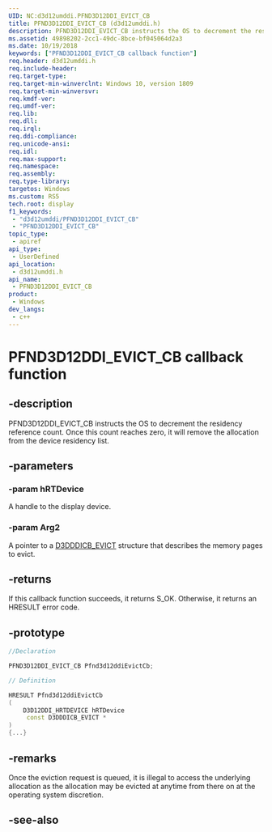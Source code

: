 ```yaml
---
UID: NC:d3d12umddi.PFND3D12DDI_EVICT_CB
title: PFND3D12DDI_EVICT_CB (d3d12umddi.h)
description: PFND3D12DDI_EVICT_CB instructs the OS to decrement the residency reference count. Once this count reaches zero, it will remove the allocation from the device residency list.
ms.assetid: 49898202-2cc1-49dc-8bce-bf045064d2a3
ms.date: 10/19/2018
keywords: ["PFND3D12DDI_EVICT_CB callback function"]
req.header: d3d12umddi.h
req.include-header: 
req.target-type: 
req.target-min-winverclnt: Windows 10, version 1809
req.target-min-winversvr: 
req.kmdf-ver: 
req.umdf-ver: 
req.lib: 
req.dll: 
req.irql: 
req.ddi-compliance: 
req.unicode-ansi: 
req.idl: 
req.max-support: 
req.namespace: 
req.assembly: 
req.type-library: 
targetos: Windows
ms.custom: RS5
tech.root: display
f1_keywords:
 - "d3d12umddi/PFND3D12DDI_EVICT_CB"
 - "PFND3D12DDI_EVICT_CB"
topic_type:
 - apiref
api_type:
 - UserDefined
api_location:
 - d3d12umddi.h
api_name:
 - PFND3D12DDI_EVICT_CB
product:
 - Windows
dev_langs:
 - c++
---
```


# PFND3D12DDI_EVICT_CB callback function

## -description

PFND3D12DDI_EVICT_CB instructs the OS to decrement the residency reference count. Once this count reaches zero, it will remove the allocation from the device residency list.

## -parameters

### -param hRTDevice

A handle to the display device.

### -param Arg2

A pointer to a [D3DDDICB_EVICT](../d3dumddi/ns-d3dumddi-d3dddicb_evict.md) structure that describes the memory pages to evict.

## -returns

If this callback function succeeds, it returns S_OK. Otherwise, it returns an HRESULT error code.

## -prototype

```cpp
//Declaration

PFND3D12DDI_EVICT_CB Pfnd3d12ddiEvictCb; 

// Definition

HRESULT Pfnd3d12ddiEvictCb 
(
	D3D12DDI_HRTDEVICE hRTDevice
	 const D3DDDICB_EVICT *
)
{...}

```

## -remarks

Once the eviction request is queued, it is illegal to access the underlying allocation as the allocation may be evicted at anytime from there on at the operating system discretion.

## -see-also


